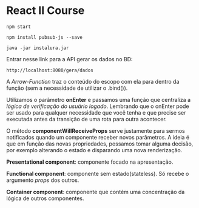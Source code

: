 React II Course
===============

```
npm start
```

```
npm install pubsub-js --save
```

```
java -jar instalura.jar
```

Entrar nesse link para a API gerar os dados no BD:

```
http://localhost:8080/gera/dados
```

A _Arrow-Function_ traz o conteúdo do escopo com ela para dentro da função (sem a necessidade de utilizar o .bind()).

Utilizamos o parâmetro **onEnter** e passamos uma função que centraliza a _lógica de verificação do usuário logado_. Lembrando que o onEnter pode ser usado para qualquer necessidade que você tenha e que precise ser executada antes da transição de uma rota para outra acontecer.

O método **componentWillReceiveProps** serve justamente para sermos notificados quando um componente receber novos parâmetros. A ideia é que em função das novas propriedades, possamos tomar alguma decisão, por exemplo alterando o estado e disparando uma nova renderização.

**Presentational component**: componente focado na apresentação.

**Functional component**: componente sem estado(stateless). Só recebe o argumento _props_ dos outros.

**Container component**: componente que contém uma concentração da lógica de outros componentes.

